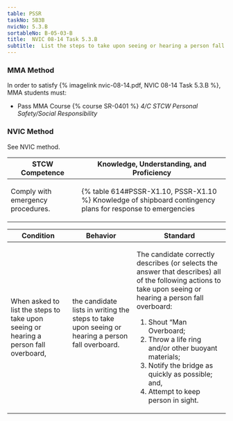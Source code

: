```yaml
---
table: PSSR
taskNo: 5B3B
nvicNo: 5.3.B 
sortableNo: B-05-03-B
title:  NVIC 08-14 Task 5.3.B
subtitle:  List the steps to take upon seeing or hearing a person fall overboard
---
```



### MMA Method

In order to satisfy  {% imagelink nvic-08-14.pdf, NVIC 08-14 Task 5.3.B %}, MMA students must:

* Pass MMA Course {% course SR-0401 %}  *4/C STCW Personal Safety/Social Responsibility*


### NVIC Method

<a onclick="togglevisibility('nvic_methods')" >See NVIC method.</a>

<div id='nvic_methods' class='hide'>

<table>
<thead>
<tr>
<th class='forty'> STCW Competence </th>
<th class='sixty'> Knowledge, Understanding, and Proficiency </th>
</tr>
</thead>




<tbody>
<tr><td markdown='1'>

Comply with emergency procedures.

</td><td markdown='1'>

{% table 614#PSSR-X1.10, PSSR-X1.10 %} Knowledge of shipboard contingency plans for response to emergencies

</td></tr>


</tbody>
</table>


<table>
<thead>
<tr><th class='twenty'>  Condition </th><th class='twenty'> Behavior </th><th  class='sixty'>Standard </th></tr>
</thead>
<tbody >



<tr><td markdown='1'>

When asked to list the steps to take upon seeing or hearing a person fall overboard,

</td><td markdown='1'>

the candidate lists in writing the steps to take upon seeing or hearing a person fall overboard.

<br>

<div class="tooltip" markdown='1'>



</div>


</td><td markdown='1'>

The candidate correctly describes (or selects the answer that describes) all of the following actions to take upon seeing or hearing a person fall overboard:
 
1.  Shout “Man Overboard; 
2.  Throw a life ring and/or other buoyant materials; 
3.  Notify the bridge as quickly as possible; and, 
4.  Attempt to keep person in sight.

</td></tr>
</tbody>
</table>
</div>
